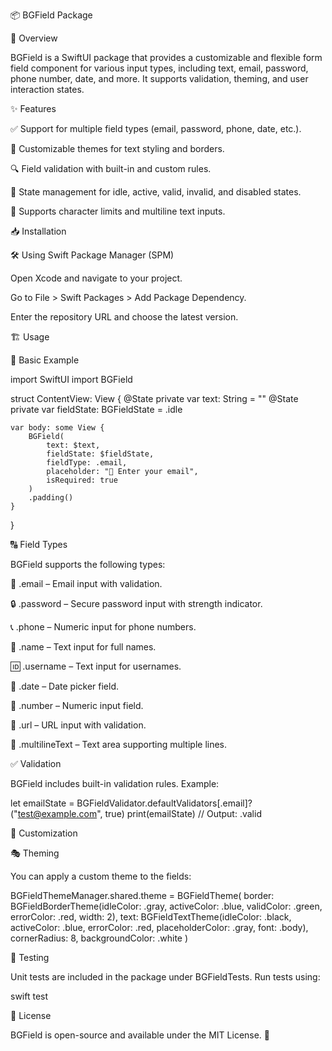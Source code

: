 📦 BGField Package

🚀 Overview

BGField is a SwiftUI package that provides a customizable and flexible form field component for various input types, including text, email, password, phone number, date, and more. It supports validation, theming, and user interaction states.

✨ Features

✅ Support for multiple field types (email, password, phone, date, etc.).

🎨 Customizable themes for text styling and borders.

🔍 Field validation with built-in and custom rules.

📌 State management for idle, active, valid, invalid, and disabled states.

📝 Supports character limits and multiline text inputs.

📥 Installation

🛠 Using Swift Package Manager (SPM)

Open Xcode and navigate to your project.

Go to File > Swift Packages > Add Package Dependency.

Enter the repository URL and choose the latest version.

🏗 Usage

🔹 Basic Example

import SwiftUI
import BGField

struct ContentView: View {
    @State private var text: String = ""
    @State private var fieldState: BGFieldState = .idle
    
    var body: some View {
        BGField(
            text: $text,
            fieldState: $fieldState,
            fieldType: .email,
            placeholder: "📧 Enter your email",
            isRequired: true
        )
        .padding()
    }
}

🔠 Field Types

BGField supports the following types:

📧 .email – Email input with validation.

🔒 .password – Secure password input with strength indicator.

📞 .phone – Numeric input for phone numbers.

👤 .name – Text input for full names.

🆔 .username – Text input for usernames.

📅 .date – Date picker field.

🔢 .number – Numeric input field.

🔗 .url – URL input with validation.

📝 .multilineText – Text area supporting multiple lines.

✅ Validation

BGField includes built-in validation rules. Example:

let emailState = BGFieldValidator.defaultValidators[.email]?("test@example.com", true)
print(emailState) // Output: .valid

🎨 Customization

🎭 Theming

You can apply a custom theme to the fields:

BGFieldThemeManager.shared.theme = BGFieldTheme(
    border: BGFieldBorderTheme(idleColor: .gray, activeColor: .blue, validColor: .green, errorColor: .red, width: 2),
    text: BGFieldTextTheme(idleColor: .black, activeColor: .blue, errorColor: .red, placeholderColor: .gray, font: .body),
    cornerRadius: 8,
    backgroundColor: .white
)

🧪 Testing

Unit tests are included in the package under BGFieldTests. Run tests using:

swift test

📜 License

BGField is open-source and available under the MIT License. 📄

